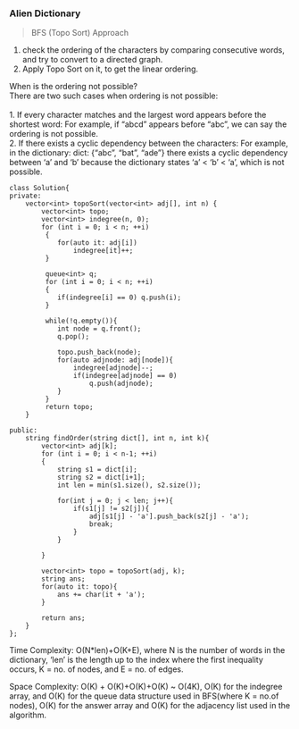 
### Alien Dictionary
> BFS (Topo Sort) Approach

1. check the ordering of the characters by comparing consecutive words, and try to convert to a directed graph.
2. Apply Topo Sort on it, to get the linear ordering.

 When is the ordering not possible?<br>
 There are two such cases when ordering is not possible:<br><br>
	1. If every character matches and the largest word appears before the shortest word: For example, if “abcd” appears before “abc”, we can say the ordering is not possible. <br>
	2. If there exists a cyclic dependency between the characters: For example, in the dictionary: dict: {“abc”, “bat”, “ade”} there exists a cyclic dependency between ‘a’ and ‘b’ 
	    because the dictionary states ‘a’ < ‘b’ < ‘a’, which is not possible.
```
class Solution{
private: 
	vector<int> topoSort(vector<int> adj[], int n) {
		vector<int> topo;
		vector<int> indegree(n, 0); 
		for (int i = 0; i < n; ++i)
		 {
		 	for(auto it: adj[i])
		 		indegree[it]++;
		 } 

		 queue<int> q;
		 for (int i = 0; i < n; ++i)
		 {
		 	if(indegree[i] == 0) q.push(i);
		 }

		 while(!q.empty()){
		 	int node = q.front();
		 	q.pop();

		 	topo.push_back(node);
		 	for(auto adjnode: adj[node]){
		 		indegree[adjnode]--;
		 		if(indegree[adjnode] == 0) 
		 			q.push(adjnode);	
		 	}
		 } 
		 return topo;
	}

public:
	string findOrder(string dict[], int n, int k){
		vector<int> adj[k];
		for (int i = 0; i < n-1; ++i)
		{
			string s1 = dict[i];
			string s2 = dict[i+1];
			int len = min(s1.size(), s2.size());

			for(int j = 0; j < len; j++){
				if(s1[j] != s2[j]){
					adj[s1[j] - 'a'].push_back(s2[j] - 'a');
					break;
				}
			}

		}

		vector<int> topo = topoSort(adj, k);
		string ans;
		for(auto it: topo){
			ans += char(it + 'a');
		} 

		return ans;
	}
};
```

Time Complexity: O(N*len)+O(K+E), where N is the number of words in the dictionary, ‘len’ is the length up to the index where the first inequality occurs, K = no. of nodes, and E = no. of edges.

Space Complexity: O(K) + O(K)+O(K)+O(K) ~ O(4K), O(K) for the indegree array, and O(K) for the queue data structure used in BFS(where K = no.of nodes), O(K) for the answer array and O(K) for the adjacency list
                  used in the algorithm.
